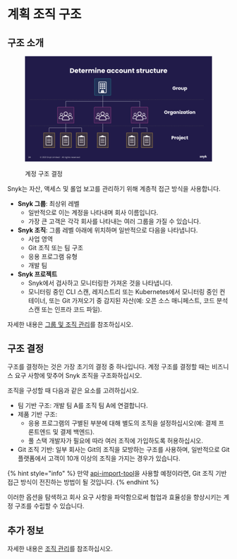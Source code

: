 # 계획 조직 구조

## 구조 소개

<div align="left"><figure><img src="../../../.gitbook/assets/determine-account-structure.png" alt="계정 구조 결정" width="563"><figcaption><p>계정 구조 결정</p></figcaption></figure></div>

Snyk는 자산, 액세스 및 롤업 보고를 관리하기 위해 계층적 접근 방식을 사용합니다.

* **Snyk 그룹**: 최상위 레벨
  * 일반적으로 이는 계정을 나타내며 회사 이름입니다.
  * 가장 큰 고객은 각각 회사를 나타내는 여러 그룹을 가질 수 있습니다.
* **Snyk 조직**: 그룹 레벨 아래에 위치하며 일반적으로 다음을 나타냅니다.
  * 사업 영역
  * Git 조직 또는 팀 구조
  * 응용 프로그램 유형
  * 개발 팀
* **Snyk 프로젝트**
  * Snyk에서 검사하고 모니터링한 가져온 것을 나타냅니다.
  * 모니터링 중인 CLI 스캔, 레지스트리 또는 Kubernetes에서 모니터링 중인 컨테이너, 또는 Git 가져오기 중 감지된 자산(예: 오픈 소스 매니페스트, 코드 분석 스캔 또는 인프라 코드 파일).

자세한 내용은 [그룹 및 조직 관리](../../../snyk-admin/groups-and-organizations/)를 참조하십시오.

## 구조 결정

구조를 결정하는 것은 가장 초기의 결정 중 하나입니다. 계정 구조를 결정할 때는 비즈니스 요구 사항에 맞추어 Snyk 조직을 구조화하십시오.

조직을 구성할 때 다음과 같은 요소를 고려하십시오.

* 팀 기반 구조: 개발 팀 A를 조직 팀 A에 연결합니다.
* 제품 기반 구조:
  * 응용 프로그램의 구별된 부분에 대해 별도의 조직을 설정하십시오(예: 결제 프론트엔드 및 결제 백엔드).
  * 풀 스택 개발자가 필요에 따라 여러 조직에 가입하도록 허용하십시오.
* Git 조직 기반: 일부 회사는 Git의 조직을 모방하는 구조를 사용하며, 일반적으로 Git 플랫폼에서 고객이 10개 이상의 조직을 가지는 경우가 있습니다.

{% hint style="info" %}
만약 [api-import-tool](../../../scan-with-snyk/snyk-tools/tool-snyk-api-import/)을 사용할 예정이라면, Git 조직 기반 접근 방식이 전진하는 방법이 될 것입니다.
{% endhint %}

이러한 옵션을 탐색하고 회사 요구 사항을 파악함으로써 협업과 효율성을 향상시키는 계정 구조를 수립할 수 있습니다.

## 추가 정보

자세한 내용은 [조직 관리](../../../snyk-admin/groups-and-organizations/organizations/create-and-delete-organizations.md)를 참조하십시오.
